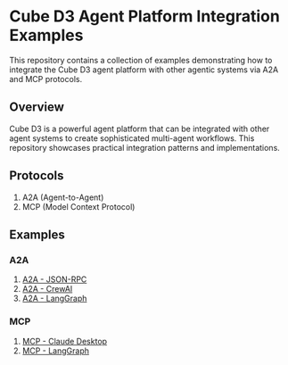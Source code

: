 # Cube D3 Agent Platform Integration Examples

This repository contains a collection of examples demonstrating how to integrate the Cube D3 agent platform with other agentic systems via A2A and MCP protocols.

## Overview

Cube D3 is a powerful agent platform that can be integrated with other agent systems to create sophisticated multi-agent workflows. This repository showcases practical integration patterns and implementations.

## Protocols

1. A2A (Agent-to-Agent)
2. MCP (Model Context Protocol)


## Examples

### A2A
1. [A2A - JSON-RPC](a2a/examples/jsonrpc)
2. [A2A - CrewAI](a2a/examples/crewai)
3. [A2A - LangGraph](a2a/examples/langgraph)

### MCP
1. [MCP - Claude Desktop](mcp/js/claude-desktop/README.md)
2. [MCP - LangGraph](mcp/js/langgraph/README.md)